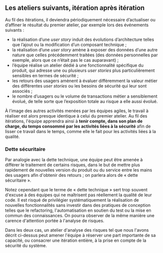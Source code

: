 ## Les ateliers suivants, itération après itération

Au fil des itérations, il deviendra périodiquement nécessaire d’actualiser ou d’affiner le résultat du premier atelier, par exemple lors des événements suivants :

* la réalisation d’une *user story* induit des évolutions d’architecture telles que l’ajout ou la modification d’un composant technique ;
* la réalisation d’une *user story* amène à exposer des données d’une autre nature que celles précédemment traitées \(des données personnelles par exemple, alors que ce n’était pas le cas auparavant\) ;
* l’équipe réalise un atelier dédié à une fonctionnalité spécifique du produit, qui adresse une ou plusieurs *user stories* plus particulièrement sensibles en termes de sécurité ;
* les retours des usagers amènent à évaluer différemment la valeur métier des différentes *user stories* ou les besoins de sécurité qui leur sont associés ;
* le nombre d’usagers ou le volume de transactions métier a sensiblement évolué, de telle sorte que l’exposition totale au risque a elle aussi évolué.

À l’image des autres activités menées par les équipes agiles, le travail à réaliser est alors presque identique à celui du premier atelier. Au fil des itérations, l'équipe apprendra ainsi à **tenir compte, dans son plan de charge, du temps consommé par les activités liées à la sécurité** afin de lisser ce travail dans le temps, comme elle le fait pour les activités liées à la qualité.

### Dette sécuritaire

Par analogie avec la dette technique, une équipe peut être amenée à différer le traitement de certains risques, dans le but de mettre plus rapidement de nouvelles version du produit ou du service entre les mains des usagers afin d'obtenir des retours ; on parlera alors de « dette sécuritaire ».

Notez cependant que le terme de « dette technique » sert trop souvent d'excuse à des équipes qui ne maîtrisent pas réellement la qualité de leur code. Il est risqué de privilégier systématiquement la réalisation de nouvelles fonctionnalités sans investir dans des pratiques de conception telles que le refactoring, l'automatisation en soutien du test ou la mise en commun des connaissances. On pourra observer de la même manière une carence d'attention portée à l'analyse de risques.

Dans les deux cas, un atelier d'analyse des risques tel que nous l'avons décrit ci-dessus peut amener l'équipe à réserver une part importante de sa capacité, ou consacrer une itération entière, à la prise en compte de la sécurité du système.

